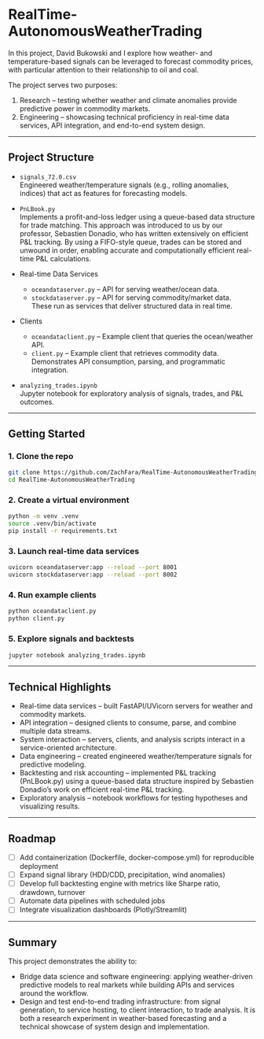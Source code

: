 # RealTime-AutonomousWeatherTrading  

In this project, David Bukowski and I explore how weather- and temperature-based signals can be leveraged to forecast commodity prices, with particular attention to their relationship to oil and coal.  

The project serves two purposes:  

1. Research – testing whether weather and climate anomalies provide predictive power in commodity markets.  
2. Engineering – showcasing technical proficiency in real-time data services, API integration, and end-to-end system design.  

---

## Project Structure  

- `signals_72.0.csv`  
  Engineered weather/temperature signals (e.g., rolling anomalies, indices) that act as features for forecasting models.  

- `PnLBook.py`  
  Implements a profit-and-loss ledger using a queue-based data structure for trade matching. This approach was introduced to us by our professor, Sebastien Donadio, who has written extensively on efficient P&L tracking. By using a FIFO-style queue, trades can be stored and unwound in order, enabling accurate and computationally efficient real-time P&L calculations.  

- Real-time Data Services  
  - `oceandataserver.py` – API for serving weather/ocean data.  
  - `stockdataserver.py` – API for serving commodity/market data.  
  These run as services that deliver structured data in real time.  

- Clients  
  - `oceandataclient.py` – Example client that queries the ocean/weather API.  
  - `client.py` – Example client that retrieves commodity data.  
  Demonstrates API consumption, parsing, and programmatic integration.  

- `analyzing_trades.ipynb`  
  Jupyter notebook for exploratory analysis of signals, trades, and P&L outcomes.  

---

## Getting Started  

### 1. Clone the repo  
```bash
git clone https://github.com/ZachFara/RealTime-AutonomousWeatherTrading.git
cd RealTime-AutonomousWeatherTrading
```

### 2. Create a virtual environment
```bash
python -m venv .venv
source .venv/bin/activate
pip install -r requirements.txt
```

### 3. Launch real-time data services
```bash
uvicorn oceandataserver:app --reload --port 8001
uvicorn stockdataserver:app --reload --port 8002
```

### 4. Run example clients
```bash
python oceandataclient.py
python client.py
```

### 5. Explore signals and backtests
```bash
jupyter notebook analyzing_trades.ipynb
```

---

## Technical Highlights
- Real-time data services – built FastAPI/UVicorn servers for weather and commodity markets.
- API integration – designed clients to consume, parse, and combine multiple data streams.
- System interaction – servers, clients, and analysis scripts interact in a service-oriented architecture.
- Data engineering – created engineered weather/temperature signals for predictive modeling.
- Backtesting and risk accounting – implemented P&L tracking (PnLBook.py) using a queue-based data structure inspired by Sebastien Donadio’s work on efficient real-time P&L tracking.
- Exploratory analysis – notebook workflows for testing hypotheses and visualizing results.

---

## Roadmap
- [ ] Add containerization (Dockerfile, docker-compose.yml) for reproducible deployment
- [ ] Expand signal library (HDD/CDD, precipitation, wind anomalies)
- [ ] Develop full backtesting engine with metrics like Sharpe ratio, drawdown, turnover
- [ ] Automate data pipelines with scheduled jobs
- [ ] Integrate visualization dashboards (Plotly/Streamlit)

---

## Summary
This project demonstrates the ability to:
- Bridge data science and software engineering: applying weather-driven predictive models to real markets while building APIs and services around the workflow.
- Design and test end-to-end trading infrastructure: from signal generation, to service hosting, to client interaction, to trade analysis.
It is both a research experiment in weather-based forecasting and a technical showcase of system design and implementation.

